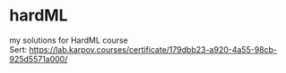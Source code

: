 # hardML
my solutions for HardML course  
Sert: https://lab.karpov.courses/certificate/179dbb23-a920-4a55-98cb-925d5571a000/
